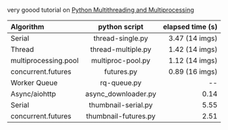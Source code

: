 
very goood tutorial on 
[Python Multithreading and Multiprocessing](https://www.toptal.com/python/beginners-guide-to-concurrency-and-parallelism-in-python)

| Algorithm | python script | elapsed time (s) |
| :-------- | :-----------: | ---------------: |
| Serial | thread-single.py |   3.47 (14 imgs)   | 
| Thread | thread-multiple.py |  1.42 (14 imgs)  | 
| multiprocessing.pool | multiproc-pool.py | 1.12 (14 imgs) | 
| concurrent.futures | futures.py |   0.89 (16 imgs)  | 
| Worker Queue | rq-queue.py |      --      | 
| Async/aiohttp | async_downloader.py |  0.14   | 
| Serial | thumbnail-serial.py |  5.55  | 
| concurrent.futures | thumbnail-futures.py | 2.51  | 
